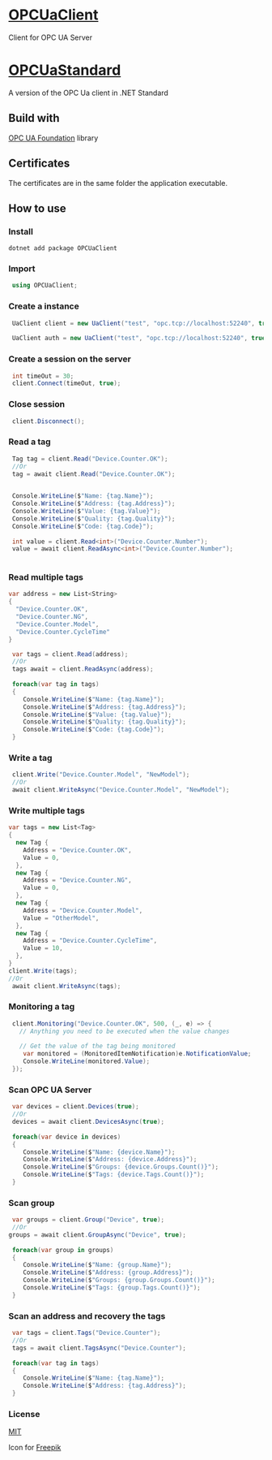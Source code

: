 # [OPCUaClient](https://www.nuget.org/packages/OPCUaClient/)
Client for OPC UA Server

# [OPCUaStandard](https://www.nuget.org/packages/OPCUaStandard)
A version of the OPC Ua client in .NET Standard

## Build with
[OPC UA Foundation](https://github.com/OPCFoundation/UA-.NETStandard) library

## Certificates
The certificates are in the same folder the application executable.

## How to use
### Install
```
dotnet add package OPCUaClient
```
### Import

```cs
 using OPCUaClient;
```



### Create a instance

```cs
 UaClient client = new UaClient("test", "opc.tcp://localhost:52240", true, true);
 
 UaClient auth = new UaClient("test", "opc.tcp://localhost:52240", true, true, "admin", "password");
```
### Create a session on the server

```cs
 int timeOut = 30;
 client.Connect(timeOut, true);
```


### Close session

```cs
 client.Disconnect();
```


### Read a tag

```cs
 Tag tag = client.Read("Device.Counter.OK");
 //Or
 tag = await client.Read("Device.Counter.OK");

 
 Console.WriteLine($"Name: {tag.Name}");
 Console.WriteLine($"Address: {tag.Address}");
 Console.WriteLine($"Value: {tag.Value}");
 Console.WriteLine($"Quality: {tag.Quality}");
 Console.WriteLine($"Code: {tag.Code}");
 
 int value = client.Read<int>("Device.Counter.Number");
 value = await client.ReadAsync<int>("Device.Counter.Number");
 
```

### Read multiple tags

```cs
var address = new List<String>
{
  "Device.Counter.OK",
  "Device.Counter.NG",
  "Device.Counter.Model",
  "Device.Counter.CycleTime"
}

 var tags = client.Read(address);
 //Or
 tags await = client.ReadAsync(address);
 
 foreach(var tag in tags)
 {
    Console.WriteLine($"Name: {tag.Name}");
    Console.WriteLine($"Address: {tag.Address}");
    Console.WriteLine($"Value: {tag.Value}");
    Console.WriteLine($"Quality: {tag.Quality}");
    Console.WriteLine($"Code: {tag.Code}");
 }
```

### Write a tag

```cs
 client.Write("Device.Counter.Model", "NewModel");
 //Or
 await client.WriteAsync("Device.Counter.Model", "NewModel");
```


### Write multiple tags

```cs
var tags = new List<Tag>
{
  new Tag {
    Address = "Device.Counter.OK",
    Value = 0,
  },
  new Tag {
    Address = "Device.Counter.NG",
    Value = 0,
  },
  new Tag {
    Address = "Device.Counter.Model",
    Value = "OtherModel",
  },
  new Tag {
    Address = "Device.Counter.CycleTime",
    Value = 10,
  },
}
client.Write(tags);
//Or
 await client.WriteAsync(tags);
```

### Monitoring a tag

```cs
 client.Monitoring("Device.Counter.OK", 500, (_, e) => {
   // Anything you need to be executed when the value changes
 
   // Get the value of the tag being monitored
    var monitored = (MonitoredItemNotification)e.NotificationValue;
    Console.WriteLine(monitored.Value);
 });
```

### Scan OPC UA Server

```cs
 var devices = client.Devices(true);
 //Or
 devices = await client.DevicesAsync(true);
 
 foreach(var device in devices)
 {
    Console.WriteLine($"Name: {device.Name}");
    Console.WriteLine($"Address: {device.Address}");
    Console.WriteLine($"Groups: {device.Groups.Count()}");
    Console.WriteLine($"Tags: {device.Tags.Count()}");
 }
```

### Scan group

```cs
 var groups = client.Group("Device", true);
 //Or
groups = await client.GroupAsync("Device", true); 
 
 foreach(var group in groups)
 {
    Console.WriteLine($"Name: {group.Name}");
    Console.WriteLine($"Address: {group.Address}");
    Console.WriteLine($"Groups: {group.Groups.Count()}");
    Console.WriteLine($"Tags: {group.Tags.Count()}");
 }
```

### Scan an address and recovery the tags

```cs
 var tags = client.Tags("Device.Counter");
 //Or
 tags = await client.TagsAsync("Device.Counter");
 
 foreach(var tag in tags)
 {
    Console.WriteLine($"Name: {tag.Name}");
    Console.WriteLine($"Address: {tag.Address}");
 }
```

### License

[MIT](./LICENSE.md)

Icon for [Freepik](https://www.flaticon.com/authors/freepik)
